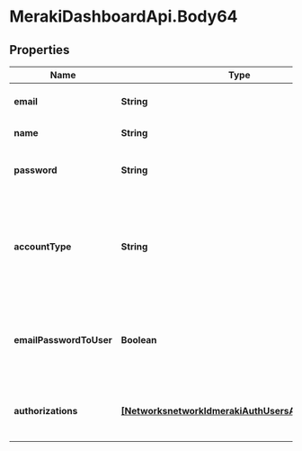 # MerakiDashboardApi.Body64

## Properties
Name | Type | Description | Notes
------------ | ------------- | ------------- | -------------
**email** | **String** | Email address of the user | 
**name** | **String** | Name of the user | 
**password** | **String** | The password for this user account | 
**accountType** | **String** | Authorization type for user (currently we only support 802.1X account types, which is the default) | [optional] [default to &#x27;802.1X&#x27;]
**emailPasswordToUser** | **Boolean** | Whether or not Meraki should email the password to user. Default is false. | [optional] 
**authorizations** | [**[NetworksnetworkIdmerakiAuthUsersAuthorizations]**](NetworksnetworkIdmerakiAuthUsersAuthorizations.md) | Authorization zones and expiration dates for the user. | 
